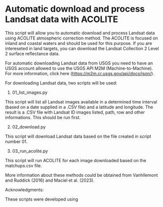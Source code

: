 # Automatic download and process Landsat data with ACOLITE

This script will allow you to automatic download and process Landsat data using ACOLITE atmospheric correction method. The ACOLITE is focused on inland and coastal waters and should be used for this purpose. If you are intereseted in land targets, you can download the Landsat Collection 2 Level 2 surface reflectance data. 

For automatic downloading Landsat data from USGS you need to have an USGS account allowed to use the USGS API M2M (Machine-to-Machine). For more information, click here (https://m2m.cr.usgs.gov/api/docs/json/).

For downloading Landsat data, two scripts will be used:

1. 01_list_images.py

This script will list all Landsat images available in a determined time interval (based on a date supplied in a .CSV file) and a latitude and longitude. The result is a .CSV file with Landsat ID images listed, path, row and other informations. This should be run first.

2. 02_download.py

This script will download Landsat data based on the file created in script number 01. 

3. 03_run_acolite.py

This script will run ACOLITE for each image downloaded based on the matchups.csv file. 

More information about these methods could be obtained from Vanhllemont and Ruddick (2016) and Maciel et al. (2023). 


Acknowledgments:

These scripts were developed using 
